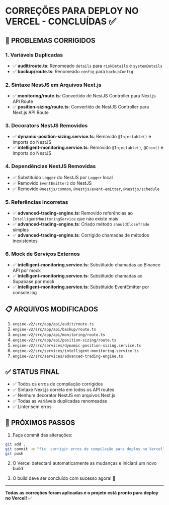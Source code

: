 # CORREÇÕES PARA DEPLOY NO VERCEL - CONCLUÍDAS ✅

## 🔧 **PROBLEMAS CORRIGIDOS**

### **1. Variáveis Duplicadas**
- ✅ **audit/route.ts**: Renomeado `details` para `riskDetails` e `systemDetails`
- ✅ **backup/route.ts**: Renomeado `config` para `backupConfig`

### **2. Sintaxe NestJS em Arquivos Next.js**
- ✅ **monitoring/route.ts**: Convertido de NestJS Controller para Next.js API Route
- ✅ **position-sizing/route.ts**: Convertido de NestJS Controller para Next.js API Route

### **3. Decorators NestJS Removidos**
- ✅ **dynamic-position-sizing.service.ts**: Removido `@Injectable()` e imports do NestJS
- ✅ **intelligent-monitoring.service.ts**: Removido `@Injectable()`, `@Cron()` e imports do NestJS

### **4. Dependências NestJS Removidas**
- ✅ Substituído `Logger` do NestJS por `Logger` local
- ✅ Removido `EventEmitter2` do NestJS
- ✅ Removido `@nestjs/common`, `@nestjs/event-emitter`, `@nestjs/schedule`

### **5. Referências Incorretas**
- ✅ **advanced-trading-engine.ts**: Removido referências ao `IntelligentMonitoringService` que não existe mais
- ✅ **advanced-trading-engine.ts**: Criado método `shouldCloseTrade` simples
- ✅ **advanced-trading-engine.ts**: Corrigido chamadas de métodos inexistentes

### **6. Mock de Serviços Externos**
- ✅ **intelligent-monitoring.service.ts**: Substituído chamadas ao Binance API por mock
- ✅ **intelligent-monitoring.service.ts**: Substituído chamadas ao Supabase por mock
- ✅ **intelligent-monitoring.service.ts**: Substituído EventEmitter por console.log

## 📋 **ARQUIVOS MODIFICADOS**

1. `engine-v2/src/app/api/audit/route.ts`
2. `engine-v2/src/app/api/backup/route.ts`
3. `engine-v2/src/app/api/monitoring/route.ts`
4. `engine-v2/src/app/api/position-sizing/route.ts`
5. `engine-v2/src/services/dynamic-position-sizing.service.ts`
6. `engine-v2/src/services/intelligent-monitoring.service.ts`
7. `engine-v2/src/services/advanced-trading-engine.ts`

## ✅ **STATUS FINAL**

- ✅ Todos os erros de compilação corrigidos
- ✅ Sintaxe Next.js correta em todos os API routes
- ✅ Nenhum decorator NestJS em arquivos Next.js
- ✅ Todas as variáveis duplicadas renomeadas
- ✅ Linter sem erros

## 🚀 **PRÓXIMOS PASSOS**

1. Faça commit das alterações:
```bash
git add .
git commit -m "fix: corrigir erros de compilação para deploy no Vercel"
git push
```

2. O Vercel detectará automaticamente as mudanças e iniciará um novo build

3. O build deve ser concluído com sucesso agora! 🎉

---

**Todas as correções foram aplicadas e o projeto está pronto para deploy no Vercel!** ✅


